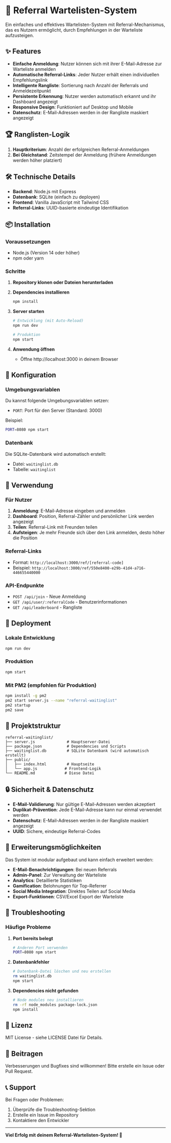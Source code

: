 # 🚀 Referral Wartelisten-System

Ein einfaches und effektives Wartelisten-System mit Referral-Mechanismus, das es Nutzern ermöglicht, durch Empfehlungen in der Warteliste aufzusteigen.

## ✨ Features

- **Einfache Anmeldung**: Nutzer können sich mit ihrer E-Mail-Adresse zur Warteliste anmelden
- **Automatische Referral-Links**: Jeder Nutzer erhält einen individuellen Empfehlungslink
- **Intelligente Rangliste**: Sortierung nach Anzahl der Referrals und Anmeldezeitpunkt
- **Persistente Erkennung**: Nutzer werden automatisch erkannt und ihr Dashboard angezeigt
- **Responsive Design**: Funktioniert auf Desktop und Mobile
- **Datenschutz**: E-Mail-Adressen werden in der Rangliste maskiert angezeigt

## 🏆 Ranglisten-Logik

1. **Hauptkriterium**: Anzahl der erfolgreichen Referral-Anmeldungen
2. **Bei Gleichstand**: Zeitstempel der Anmeldung (frühere Anmeldungen werden höher platziert)

## 🛠️ Technische Details

- **Backend**: Node.js mit Express
- **Datenbank**: SQLite (einfach zu deployen)
- **Frontend**: Vanilla JavaScript mit Tailwind CSS
- **Referral-Links**: UUID-basierte eindeutige Identifikation

## 📦 Installation

### Voraussetzungen

- Node.js (Version 14 oder höher)
- npm oder yarn

### Schritte

1. **Repository klonen oder Dateien herunterladen**

2. **Dependencies installieren**
   ```bash
   npm install
   ```

3. **Server starten**
   ```bash
   # Entwicklung (mit Auto-Reload)
   npm run dev
   
   # Produktion
   npm start
   ```

4. **Anwendung öffnen**
   - Öffne http://localhost:3000 in deinem Browser

## 🔧 Konfiguration

### Umgebungsvariablen

Du kannst folgende Umgebungsvariablen setzen:

- `PORT`: Port für den Server (Standard: 3000)

Beispiel:
```bash
PORT=8080 npm start
```

### Datenbank

Die SQLite-Datenbank wird automatisch erstellt:
- Datei: `waitinglist.db`
- Tabelle: `waitinglist`

## 📱 Verwendung

### Für Nutzer

1. **Anmeldung**: E-Mail-Adresse eingeben und anmelden
2. **Dashboard**: Position, Referral-Zähler und persönlicher Link werden angezeigt
3. **Teilen**: Referral-Link mit Freunden teilen
4. **Aufsteigen**: Je mehr Freunde sich über den Link anmelden, desto höher die Position

### Referral-Links

- Format: `http://localhost:3000/ref/[referral-code]`
- Beispiel: `http://localhost:3000/ref/550e8400-e29b-41d4-a716-446655440000`

### API-Endpunkte

- `POST /api/join` - Neue Anmeldung
- `GET /api/user/:referralCode` - Benutzerinformationen
- `GET /api/leaderboard` - Rangliste

## 🚀 Deployment

### Lokale Entwicklung
```bash
npm run dev
```

### Produktion
```bash
npm start
```

### Mit PM2 (empfohlen für Produktion)
```bash
npm install -g pm2
pm2 start server.js --name "referral-waitinglist"
pm2 startup
pm2 save
```

## 📁 Projektstruktur

```
referral-waitinglist/
├── server.js              # Hauptserver-Datei
├── package.json           # Dependencies und Scripts
├── waitinglist.db         # SQLite Datenbank (wird automatisch erstellt)
├── public/
│   ├── index.html         # Hauptseite
│   └── app.js            # Frontend-Logik
└── README.md             # Diese Datei
```

## 🔒 Sicherheit & Datenschutz

- **E-Mail-Validierung**: Nur gültige E-Mail-Adressen werden akzeptiert
- **Duplikat-Prävention**: Jede E-Mail-Adresse kann nur einmal verwendet werden
- **Datenschutz**: E-Mail-Adressen werden in der Rangliste maskiert angezeigt
- **UUID**: Sichere, eindeutige Referral-Codes

## 🎯 Erweiterungsmöglichkeiten

Das System ist modular aufgebaut und kann einfach erweitert werden:

- **E-Mail-Benachrichtigungen**: Bei neuen Referrals
- **Admin-Panel**: Zur Verwaltung der Warteliste
- **Analytics**: Detaillierte Statistiken
- **Gamification**: Belohnungen für Top-Referrer
- **Social Media Integration**: Direktes Teilen auf Social Media
- **Export-Funktionen**: CSV/Excel Export der Warteliste

## 🐛 Troubleshooting

### Häufige Probleme

1. **Port bereits belegt**
   ```bash
   # Anderen Port verwenden
   PORT=8080 npm start
   ```

2. **Datenbankfehler**
   ```bash
   # Datenbank-Datei löschen und neu erstellen
   rm waitinglist.db
   npm start
   ```

3. **Dependencies nicht gefunden**
   ```bash
   # Node modules neu installieren
   rm -rf node_modules package-lock.json
   npm install
   ```

## 📄 Lizenz

MIT License - siehe LICENSE Datei für Details.

## 🤝 Beitragen

Verbesserungen und Bugfixes sind willkommen! Bitte erstelle ein Issue oder Pull Request.

## 📞 Support

Bei Fragen oder Problemen:
1. Überprüfe die Troubleshooting-Sektion
2. Erstelle ein Issue im Repository
3. Kontaktiere den Entwickler

---

**Viel Erfolg mit deinem Referral-Wartelisten-System! 🚀** 